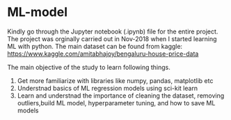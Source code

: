 # ML-model

Kindly go through the Jupyter notebook (.ipynb) file for the entire project.
The project was orginally carried out in Nov-2018 when I started learning ML with python.
The main dataset can be found from kaggle: https://www.kaggle.com/amitabhajoy/bengaluru-house-price-data

The main objective of the study to learn following things.
1. Get more familiarize with libraries like numpy, pandas, matplotlib etc
2. Understnad basics of ML regression models using sci-kit learn
3. Learn and understnad the importance of cleaning the dataset, removing outliers,build ML model, hyperparameter tuning, and how to save ML models
